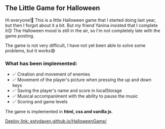 ## The Little Game for Halloween

Hi everyone!&#128075; This is a little Halloween game that I started doing last year, but then I forgot about it a bit. But my friend Yanina insisted that I complete it&#128522; The Halloween mood is still in the air, so I'm not completely late with the game posting.

The game is not very difficult, I have not yet been able to solve some problems, but it works&#128517;

### What has been implemented:

* &#9989; Creation and movement of enemies
* &#9989; Movement of the player's picture when pressing the up and down keys
* &#9989; Saving the player's name and score in localStorage
* &#9989; Musical accompaniment with the ability to pause the music
* &#9989; Scoring and game levels

The game is implemented in **html, css and vanilla js**.

[Deploy link: estydaven.github.io/HalloweenGame/](https://estydaven.github.io/HalloweenGame/)